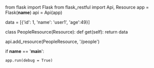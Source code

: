 from flask import Flask
from flask_restful import Api, Resource
app = Flask(__name__)
api = Api(app)

data = [{'id': 1, 'name': 'user1', 'age':49}]

class PeopleResource(Resource):
  def get(self):
    return data
  
api.add_resource(PeopleResource, '/people')

if __name__ == '__main__':

    app.run(debug = True)
